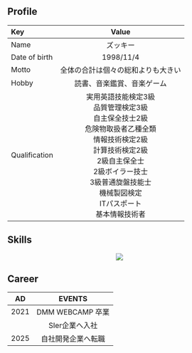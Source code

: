 ## Profile

| Key | Value |
| :--- | :---: |
| Name | ズッキー |
| Date of birth | 1998/11/4 |
| Motto | 全体の合計は個々の総和よりも大きい |
| Hobby | 読書、音楽鑑賞、音楽ゲーム|
| Qualification | 実用英語技能検定3級<br>品質管理検定3級<br>自主保全技士2級<br>危険物取扱者乙種全類<br>情報技術検定2級<br>計算技術検定2級<br>2級自主保全士<br>2級ボイラー技士<br>3級普通旋盤技能士<br>機械製図検定<br>ITパスポート<br>基本情報技術者 |

## Skills

<p align="center">
  <a href="https://skillicons.dev">
    <img src="https://skillicons.dev/icons?i=git,html,css,js,docker,vim,ubuntu,scss,typescript,aws,babel,bash,bitbucket,bootstrap,discord,django,github,gmail,go,graphql,java,jenkins,jquery,laravel,linux,mysql,nextjs,nginx,notion,npm,php,postman,py,rails,ruby,sqlite,vercel,vite,vue,windows,wordpress" />
  </a>
</p>

## Career

| AD | EVENTS |
| :--: | :--: |
| 2021 | DMM WEBCAMP 卒業 |
|  | SIer企業へ入社 |
| 2025 | 自社開発企業へ転職 |

